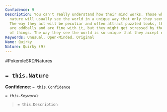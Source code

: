 ```yaml
---
Confidence: 9
Description: You can't really understand how their mind works. Those who have a Quirky
  nature will usually see the world in a unique way that only they seem to comprehend.
  The way they act will be peculiar and often attract puzzled looks, they know they
  are oddballs and are fine with it, but they might get stressed by the strangest
  of things. The way they see the world is so unique that they accept new things easily.
Keywords: Unusual, Open-Minded, Original
Name: Quirky
Nature: Quirky (9)
---
```


#PokeroleSRD/Natures

## `= this.Nature`

**Confidence**: `= this.Confidence`

*`= this.Keywords`*

> `= this.Description`
